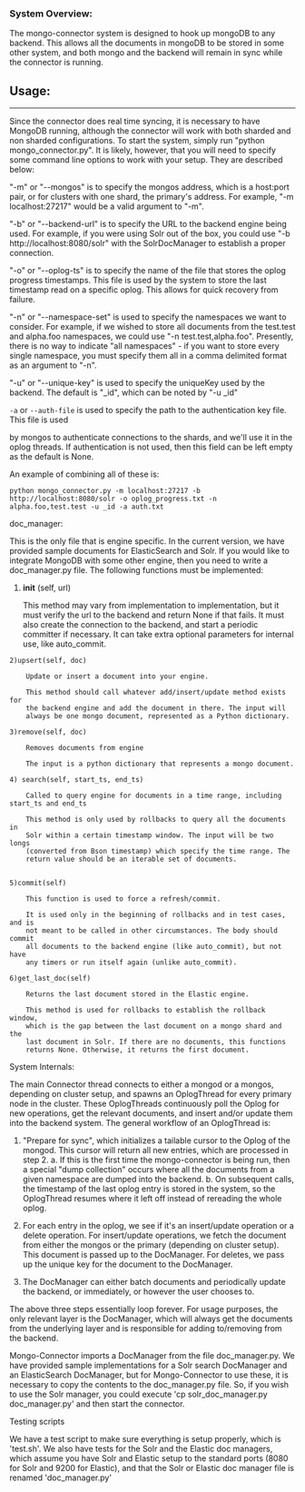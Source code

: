 ### System Overview:

The mongo-connector system is designed to hook up mongoDB to any backend. This allows all the
documents in mongoDB to be stored in some other system, and both mongo and the backend will remain
in sync while the connector is running.

## Usage:
---------

Since the connector does real time syncing, it is necessary to have MongoDB running, although the
connector will work with both sharded and non sharded configurations. To start the system, simply
run "python mongo_connector.py". It is likely, however, that you will need to specify some command
line options to work with your setup. They are described below:

"-m" or "--mongos" is to specify the mongos address, which is a host:port pair, or for clusters with
 one shard, the primary's address. For example, "-m localhost:27217" would be a valid argument
 to "-m".

"-b" or "--backend-url" is to specify the URL to the backend engine being used. For example, if you
were using Solr out of the box, you could use "-b http://localhost:8080/solr" with the
SolrDocManager to establish a proper connection.

"-o" or "--oplog-ts" is to specify the name of the file that stores the oplog progress timestamps.
This file is used by the system to store the last timestamp read on a specific oplog. This allows
for quick recovery from failure.

"-n" or "--namespace-set" is used to specify the namespaces we want to consider. For example, if we
wished to store all documents from the test.test and alpha.foo namespaces, we could use
"-n test.test,alpha.foo". Presently, there is no way to indicate "all namespaces" - if you want to
store every single namespace, you must specify them all in a comma delimited format as an argument
to "-n".

"-u" or "--unique-key" is used to specify the uniqueKey used by the backend. The default is "_id",
which can be noted by "-u _id"

`-a` or `--auth-file` is used to specify the path to the authentication key file. This file is used

by mongos to authenticate connections to the shards, and we'll use it in the oplog threads. If
authentication is not used, then this field can be left empty as the default is None.

An example of combining all of these is:

	python mongo_connector.py -m localhost:27217 -b http://localhost:8080/solr -o oplog_progress.txt -n alpha.foo,test.test -u _id -a auth.txt


doc_manager:

This is the only file that is engine specific. In the current version, we have provided sample
documents for ElasticSearch and Solr. If you would like to integrate MongoDB with some other engine,
 then you need to write a doc_manager.py file. The following functions must be implemented:

  1) __init__ (self, url)

        This method may vary from implementation to implementation, but it must
        verify the url to the backend and return None if that fails. It must
        also create the connection to the backend, and start a periodic
        committer if necessary. It can take extra optional parameters for internal use, like
        auto_commit.

	2)upsert(self, doc)

        Update or insert a document into your engine.

        This method should call whatever add/insert/update method exists for
        the backend engine and add the document in there. The input will
        always be one mongo document, represented as a Python dictionary.

	3)remove(self, doc)

        Removes documents from engine

        The input is a python dictionary that represents a mongo document.

	4) search(self, start_ts, end_ts)

        Called to query engine for documents in a time range, including start_ts and end_ts

        This method is only used by rollbacks to query all the documents in
        Solr within a certain timestamp window. The input will be two longs
        (converted from Bson timestamp) which specify the time range. The
        return value should be an iterable set of documents.


	5)commit(self)

        This function is used to force a refresh/commit.

        It is used only in the beginning of rollbacks and in test cases, and is
        not meant to be called in other circumstances. The body should commit
        all documents to the backend engine (like auto_commit), but not have
        any timers or run itself again (unlike auto_commit).

	6)get_last_doc(self)

        Returns the last document stored in the Elastic engine.

        This method is used for rollbacks to establish the rollback window,
        which is the gap between the last document on a mongo shard and the
        last document in Solr. If there are no documents, this functions
        returns None. Otherwise, it returns the first document.


System Internals:

The main Connector thread connects to either a mongod or a mongos, depending on cluster setup, and
spawns an OplogThread for every primary node in the cluster. These OplogThreads continuously poll
the Oplog for new operations, get the relevant documents, and insert and/or update them into the
backend system. The general workflow of an OplogThread is:

1. "Prepare for sync", which initializes a tailable cursor to the Oplog of the mongod. This cursor
    will return all new entries, which are processed in step 2.
    a. If this is the first time the mongo-connector is being run, then a special "dump collection"
       occurs where all the documents from a given namespace are dumped into the backend.
    b. On subsequent calls, the timestamp of the last oplog entry is stored in the system,
       so the OplogThread resumes where it left off instead of rereading  the whole oplog.

2. For each entry in the oplog, we see if it's an insert/update operation or a delete operation.
    For insert/update operations, we fetch the document from either the mongos or the primary
    (depending on cluster setup). This document is passed up to the DocManager. For deletes, we pass
    up the unique key for the document to the DocManager.

3. The DocManager can either batch documents and periodically update the backend, or immediately,
   or however the user chooses to.


The above three steps essentially loop forever. For usage purposes, the only relevant layer is the
DocManager, which will always get the documents from the underlying layer and is responsible for
adding to/removing from the backend.



Mongo-Connector imports a DocManager from the file doc_manager.py. We have provided sample
implementations for a Solr search DocManager and an ElasticSearch DocManager, but for
Mongo-Connector to use these, it is necessary to copy the contents to the doc_manager.py file. So,
if you wish to use the Solr manager, you could execute 'cp solr_doc_manager.py doc_manager.py' and
then start the connector.

Testing scripts

We have a test script to make sure everything is setup properly, which is 'test.sh'. We also have
tests for the Solr and the Elastic doc managers, which assume you have Solr and Elastic setup to the
standard ports (8080 for Solr and 9200 for Elastic), and that the Solr or Elastic doc manager file
is renamed 'doc_manager.py'
